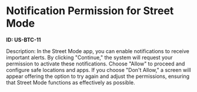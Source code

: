 # Notification Permission for Street Mode

**ID: US-BTC-11**

Description: In the Street Mode app, you can enable notifications to receive important alerts. By clicking "Continue," the system will request your permission to activate these notifications. Choose "Allow" to proceed and configure safe locations and apps. If you choose "Don't Allow," a screen will appear offering the option to try again and adjust the permissions, ensuring that Street Mode functions as effectively as possible.